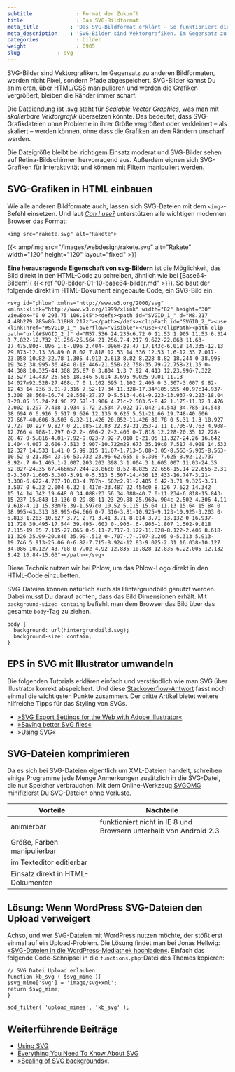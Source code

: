 ```yaml
---
subtitle              : Format der Zukunft
title                 : Das SVG-Bildformat
meta_title          : 'Das SVG-Bildformat erklärt – So funktioniert die Vektorbilder'
meta_description    : 'SVG-Bilder sind Vektorgrafiken. Im Gegensatz zu anderen Bildformaten, werden nicht Pixel, sondern Pfade abgespeichert.'
categories            : bilder
weight                : 0905
slug            : svg
---
```

SVG-Bilder sind Vektorgrafiken. Im Gegensatz zu anderen Bildformaten, werden nicht Pixel, sondern Pfade abgespeichert. SVG-Bilder kannst Du animieren, über HTML/CSS manipulieren und werden die Grafiken vergrößert, bleiben die Ränder  immer scharf.
<!--more-->

Die Dateiendung ist .svg steht für *Scalable Vector Graphics*, was man mit *skalierbare Vektorgrafik* übersetzen könnte. Das bedeutet, dass SVG-Grafikdateien ohne Probleme in ihrer Größe vergrößert oder verkleinert – als skaliert – werden können, ohne dass die Grafiken an den Rändern unscharf werden.

Die Dateigröße bleibt bei richtigem Einsatz moderat und SVG-Bilder sehen auf Retina-Bildschirmen hervorragend aus. Außerdem eignen sich SVG-Grafiken für Interaktivität und können mit Filtern manipuliert werden.

## SVG-Grafiken in HTML einbauen

Wie alle anderen Bildformate auch, lassen sich SVG-Dateien mit dem `<img>`-Befehl einsetzen. Und laut [*Can I use?*](http://caniuse.com/svg) unterstützen alle wichtigen modernen Browser das Format:

    <img src="rakete.svg" alt="Rakete">

{{< amp/img src="/images/webdesign/rakete.svg" alt="Rakete" width="120" height="120" layout="fixed" >}}

**Eine herausragende Eigenschaft von svg-Bildern** ist die Möglichkeit, das Bild direkt in den HTML-Code zu schreiben, ähnlich wie bei [Base64-Bildern]( {{< ref "09-bilder-01-10-base64-bilder.md" >}}). So baut der folgende direkt im HTML-Dokument eingebaute Code, ein SVG-Bild ein.

    <svg id="phlow" xmlns="http://www.w3.org/2000/svg" xmlns:xlink="http://www.w3.org/1999/xlink" width="82" height="30" viewBox="0 0 293.75 106.945"><defs><path id="SVGID_1_" d="M8.217 4.48h279.285v86.318H8.217z"></path></defs><clipPath id="SVGID_2_"><use xlink:href="#SVGID_1_" overflow="visible"></use></clipPath><path clip-path="url(#SVGID_2_)" d="M57.536 24.235c6.72 0 11.53 1.905 11.53 6.314 0 7.822-12.732 21.256-25.564 21.256.7-4.217 9.622-22.863 11.63-27.475.803-.096 1.6-.096 2.404-.096m-29.47 17.143c-6.018 14.335-12.13 29.873-12.13 36.89 0 8.02 7.818 12.53 14.336 12.53 1.6-12.33 7.017-23.058 10.82-32.78 1.305 4.912 2.613 8.82 8.228 8.82 18.244 0 38.995-19.342 38.995-36.484 0-18.446-21.558-22.758-35.79-22.758-21.35 0-44.308 10.325-44.308 25.87 0 3.804 1.3 7.92 4.413 12.23.996-7.322 13.527-14.437 26.565-18.346-5.014 3.695-9.025 9.01-11.13 14.027m92.528-27.468c.7 0 1.102.695 1.102 2.405 0 3.307-3.007 9.82-12.43 14.936 3.01-7.316 7.52-17.34 11.328-17.34M105.555 40.97c14.937-3.308 28.568-16.74 28.568-27.27 0-5.513-4.61-9.223-13.937-9.223-18.04 0-20.05 15.24-24.96 27.57l-1.906 4.71c-2.503.5-8.42 1.175-11.32 1.476 2.002 1.297 7.408 1.934 9.72 2.534-7.022 17.042-14.543 34.785-14.543 38.694 0 6.916 5.517 9.626 12.136 9.626 5.51-21.66 19.748-40.606 27.667-40.606-3.503 6.32-11.426 20.852-11.426 30.78 0 5.31 1.3 10.927 9.727 10.927 9.827 0 21.085-12.83 22.39-21.253-2.11 1.705-9.763 4.908-12.766 4.908-1.297 0-2.2-.696-2.2-2.406 0-7.818 12.228-20.35 12.228-28.47 0-5.816-4.01-7.92-9.023-7.92-7.018 0-21.05 11.327-24.26 16.642 1.404-4.007 2.606-7.513 3.907-10.722m29.673 35.19c0 7.517 4.908 14.533 12.327 14.533 1.41 0 5.99.315 11.07-1.713-5.08-3.05-8.563-5.905-8.563-10.52 0-21.354 23.96-53.732 23.96-62.655 0-5.308-7.625-8.92-12.737-8.92-.7 0-1.405.1-2.007.203.203.398.3 1.004.3 1.605.007 11.03-24.35 52.027-24.35 67.466m57.244-23.86c0 8.52-8.825 22.656-15.14 22.656-2.31 0-3.307-1.605-3.307-3.91 0-5.313 5.507-14.436 13.433-16.747-3.21-3.308-6.622-4.707-10.03-4.707h-.602c2.91-2.405 6.42-3.71 9.325-3.71 3.507 0 6.32 2.004 6.32 6.417m-33.487 22.454c0 8.126 7.622 14.342 15.14 14.342 19.648 0 34.088-23.56 34.088-40.7 0-11.234-6.818-15.843-15.237-15.843-13.136 0-29.88 11.23-29.88 25.968v.904c-2.502 4.306-4.11 9.618-4.11 15.33m78.39-1.597c0 10.52 5.115 15.64 11.13 15.64 15.84 0 38.995-43.313 38.995-64.666 0-7.316-3.81-10.925-9.123-10.925-3.203 0-6.813 1.203-10.627 3.71 2.71 3.41 3.71 8.014 3.71 13.132 0 16.937-11.728 39.495-17.544 39.495-.603 0-.903-.6-.903-1.807 1.502-9.818 7.115-19.85 7.115-27.065 0-5.11-7.717-8.122-11.828-8.122-2.406 8.618-11.326 35.99-20.846 35.99-.512 0-.707-.7-.707-2.205 0-5.313 5.913-19.746 5.913-25.06 0-6.82-7.715-8.924-12.83-9.025-2.31 16.038-10.127 34.086-10.127 43.708 0 7.02 4.92 12.835 10.828 12.835 6.22.005 12.132-8.42 16.84-15.63"></path></svg>

Diese Technik nutzen wir bei Phlow, um das Phlow-Logo direkt in den HTML-Code einzubetten.

SVG-Dateien können natürlich auch als Hintergrundbild genutzt werden. Dabei musst Du darauf achten, dass das Bild Dimensionen erhält. Mit `background-size: contain;` befiehlt man dem Browser das Bild über das gesamte `body`-Tag zu ziehen.


    body {
      background: url(hintergrundbild.svg);
      background-size: contain;
    }

## EPS in SVG mit Illustrator umwandeln

Die folgenden Tutorials erklären einfach und verständlich wie man SVG über Illustrator korrekt abspeichert. Und diese [Stackoverflow-Antwort](http://stackoverflow.com/questions/13236365/optimal-settings-for-exporting-svgs-for-the-web-from-illustrator#answer-13238555) fasst noch einmal die wichtigsten Punkte zusammen. Der dritte Artikel bietet weitere hilfreiche Tipps für das Styling von SVGs.

*   [»SVG Export Settings for the Web with Adobe Illustrator«](http://www.joshuawinn.com/svg-export-settings-for-the-web-with-adobe-illustrator/)
*   [»Saving better SVG files«](https://coderwall.com/p/gq3sbg)
*   [»Using SVG«](http://css-tricks.com/using-svg/)

## SVG-Dateien komprimieren

Da es sich bei SVG-Dateien eigentlich um XML-Dateien handelt, schreiben einige Programme jede Menge Anmerkungen zusätzlich in die SVG-Datei, die nur Speicher verbrauchen. Mit dem Online-Werkzeug [SVGOMG](https://jakearchibald.github.io/svgomg/) minifizierst Du SVG-Dateien ohne Verluste.

|  Vorteile   |  Nachteile   |
|---|---|
| animierbar                      | funktioniert nicht in IE 8 und Browsern unterhalb von Android 2.3  |
| Größe, Farben manipulierbar        |  |
| im Texteditor editierbar       |  |
| Einsatz direkt in HTML-Dokumenten       |  |

## Lösung: Wenn WordPress SVG-Dateien den Upload verweigert

Achso, und wer SVG-Dateien mit WordPress nutzen möchte, der stößt erst einmal auf ein Upload-Problem. Die Lösung findet man bei Jonas Hellwig: [»SVG-Dateien in die WordPress-Mediathek hochladen«](http://blog.kulturbanause.de/2013/05/svg-dateien-in-die-wordpress-mediathek-hochladen/). Einfach das folgende Code-Schnipsel in die `functions.php`-Datei des Themes kopieren:

    // SVG Datei Upload erlauben
    function kb_svg ( $svg_mime ){
    $svg_mime['svg'] = 'image/svg+xml';
    return $svg_mime;
    }
    
    add_filter( 'upload_mimes', 'kb_svg' );

## Weiterführende Beiträge

* [Using SVG](https://css-tricks.com/using-svg/)
* [Everything You Need To Know About SVG](https://css-tricks.com/lodge/svg/)
* [»Scaling of SVG backgrounds«](https://developer.mozilla.org/en-US/docs/Web/CSS/Scaling_of_SVG_backgrounds).

